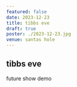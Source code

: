 ```yaml
---
featured: false
date: 2023-12-23
title: tibbs eve
draft: true
poster: ./2023-12-23.jpg
venue: santas hole
---
```


## tibbs eve

future show demo
